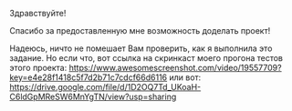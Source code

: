 Здравствуйте!

Спасибо за предоставленную мне возможность доделать проект!

Надеюсь, ничто не помешает Вам проверить, как я выполнила это задание. Но если что, вот ссылка на скринкаст моего прогона тестов этого проекта: https://www.awesomescreenshot.com/video/19557709?key=e4e28f1418c5f7d2b71c7cdcf66d6116 
или вот: https://drive.google.com/file/d/1D2OQ7Td_UKoaH-C6ldGpMReSW6MnYgTN/view?usp=sharing 
